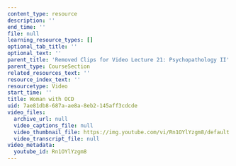 ```yaml
---
content_type: resource
description: ''
end_time: ''
file: null
learning_resource_types: []
optional_tab_title: ''
optional_text: ''
parent_title: 'Removed Clips for Video Lecture 21: Psychopathology II'
parent_type: CourseSection
related_resources_text: ''
resource_index_text: ''
resourcetype: Video
start_time: ''
title: Woman with OCD
uid: 7ae81db8-687a-ae8a-8eb2-145aff3cdcde
video_files:
  archive_url: null
  video_captions_file: null
  video_thumbnail_file: https://img.youtube.com/vi/Rn1OYlYzgm8/default.jpg
  video_transcript_file: null
video_metadata:
  youtube_id: Rn1OYlYzgm8
---
```


